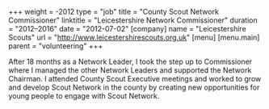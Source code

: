 +++
weight = -2012
type = "job"
title = "County Scout Network Commissioner"
linktitle = "Leicestershire Network Commissioner"
duration = "2012–2016"
date = "2012-07-02"
[company]
  name = "Leicestershire Scouts"
  url = "http://www.leicestershirescouts.org.uk"
[menu]
  [menu.main]
    parent = "volunteering"
+++

After 18 months as a Network Leader, I took the step up to Commissioner where I managed the other Network Leaders and supported the Network Chairman. I attended County Scout Executive meetings and worked to grow and develop Scout Network in the county by creating new opportunities for young people to engage with Scout Network.
